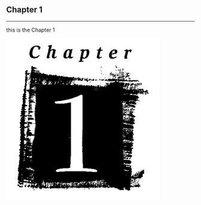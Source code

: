 ## Chapter 1
----
 this is the Chapter 1
 
 <img src="/img/chapter1.gif">

<div style="page-break-after: always;"></div>
